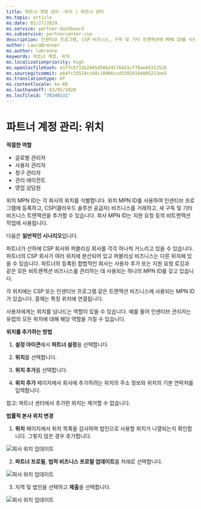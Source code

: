 ```yaml
---
title: 파트너 계정 관리 -위치 | 파트너 센터
ms.topic: article
ms.date: 03/27/2019
ms.service: partner-dashboard
ms.subservice: partnercenter-csp
description: 인센티브 프로그램, CSP 비즈니스, 구독 및 기타 트랜잭션에 MPN ID를 사용하는 방법을 알아봅니다.
author: LauraBrenner
ms.author: labrenne
keywords: 파트너 계정, 위치
ms.localizationpriority: high
ms.openlocfilehash: e1f7c6732b2945d50b241764d1cf78ae6631152b
ms.sourcegitcommit: eb4fc25524cc68c10906ccd3392914e805213ee5
ms.translationtype: HT
ms.contentlocale: ko-KR
ms.lasthandoff: 03/05/2020
ms.locfileid: "78340131"
---
```

# <a name="manage-your-partner-account-locations"></a>파트너 계정 관리: 위치

**적절한 역할**
-   글로벌 관리자
-   사용자 관리자
-   청구 관리자
-   관리 에이전트
-   영업 상담원

위치 MPN ID는 각 회사의 위치를 식별합니다. 위치 MPN ID를 사용하여 인센티브 프로그램에 등록하고, CSP(클라우드 솔루션 공급자) 비즈니스를 거래하고, 새 구독 및 기타 비즈니스 트랜잭션을 추가할 수 있습니다. 회사 MPN ID는 지원 요청 등의 비트랜잭션 작업에 사용됩니다.

다음은 **일반적인 시나리오**입니다. 

파트너가 산하에 CSP 회사와 퍼블리싱 회사를 각각 하나씩 거느리고 있을 수 있습니다. 파트너의 CSP 회사가 여러 위치에 분산되어 있고 퍼블리싱 비즈니스는 다른 위치에 있을 수 있습니다. 파트너의 등록된 합법적인 회사는 사용자 추가 또는 지원 요청 로깅과 같은 모든 비트랜잭션 비즈니스를 관리하는 데 사용되는 하나의 MPN ID를 갖고 있습니다. 

각 위치에는 CSP 또는 인센티브 프로그램 같은 트랜잭션 비즈니스에 사용되는 MPN ID가 있습니다. 결제는 특정 위치에 연결됩니다.

사용자에게는 위치를 넘나드는 역할이 있을 수 있습니다. 예를 들어 인센티브 관리자는 유럽의 모든 위치에 대해 해당 역할을 가질 수 있습니다.

**위치를 추가하는 방법**

1. **설정 아이콘**에서 **파트너 설정**을 선택합니다. 

2. **위치**를 선택합니다.

3. **위치 추가**를 선택합니다.  

4. **위치 추가** 페이지에서 회사에 추가하려는 위치의 주소 정보와 위치의 기본 연락처를 입력합니다.

참고: 파트너 센터에서 추가한 위치는 제거할 수 없습니다.

**법률적 본사 위치 변경**

1. **위치** 페이지에서 위치 목록을 검사하여 법인으로 사용할 위치가 나열되는지 확인합니다. 그렇지 않은 경우 추가합니다.

![회사 위치 업데이트](images/updatepartnerprofile2.png)

2. **파트너 프로필**, **법적 비즈니스 프로필 업데이트**를 차례로 선택합니다.

![회사 위치 업데이트](images/updatepartnerprofile1.png)

3. 지역 및 법인을 선택하고 **제출**을 선택합니다.

![회사 위치 업데이트](images/updatepartnerprofile3.png)

